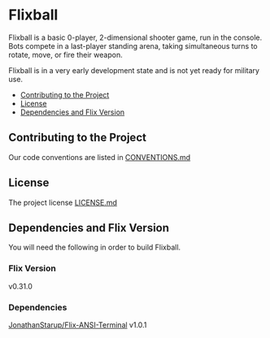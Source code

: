 # Flixball

Flixball is a basic 0-player, 2-dimensional shooter game,
run in the console.
Bots compete in a last-player standing arena, taking simultaneous turns to rotate, move, or fire their weapon.

Flixball is in a very early development state and is not yet ready
for military use.

* [Contributing to the Project](#contributing-to-the-project)
* [License](#license)
* [Dependencies and Flix Version](#dependencies-and-build)

## Contributing to the Project
Our code conventions are listed in [CONVENTIONS.md](./CONVENTIONS.md)

## License
The project license [LICENSE.md](./LICENSE.md)

## Dependencies and Flix Version
You will need the following in order to build Flixball.

### Flix Version
v0.31.0

### Dependencies

[JonathanStarup/Flix-ANSI-Terminal](https://github.com/JonathanStarup/Flix-ANSI-Terminal) v1.0.1
